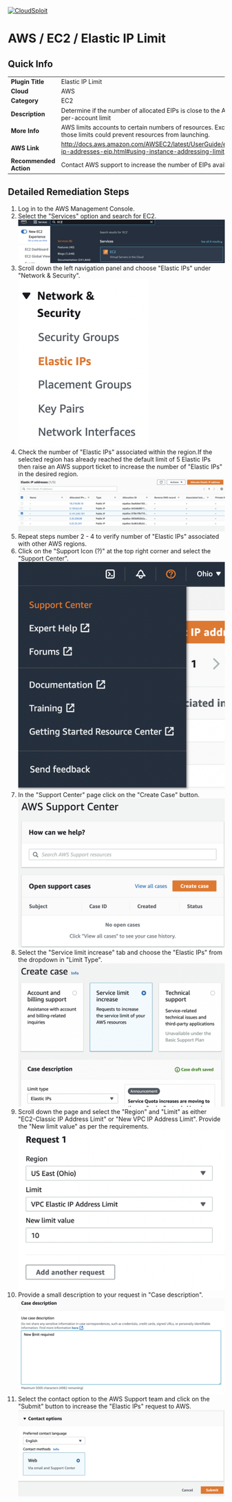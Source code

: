 [![CloudSploit](https://cloudsploit.com/img/logo-new-big-text-100.png "CloudSploit")](https://cloudsploit.com)

# AWS / EC2 / Elastic IP Limit

## Quick Info

| | |
|-|-|
| **Plugin Title** | Elastic IP Limit |
| **Cloud** | AWS |
| **Category** | EC2 |
| **Description** | Determine if the number of allocated EIPs is close to the AWS per-account limit |
| **More Info** | AWS limits accounts to certain numbers of resources. Exceeding those limits could prevent resources from launching. |
| **AWS Link** | http://docs.aws.amazon.com/AWSEC2/latest/UserGuide/elastic-ip-addresses-eip.html#using-instance-addressing-limit |
| **Recommended Action** | Contact AWS support to increase the number of EIPs available |

## Detailed Remediation Steps
1. Log in to the AWS Management Console.
2. Select the "Services" option and search for EC2. </br> <img src="/resources/aws/ec2/elastic-ip-limit/step2.png"/>
3. Scroll down the left navigation panel and choose "Elastic IPs" under "Network & Security". </br> <img src="/resources/aws/ec2/elastic-ip-limit/step3.png"/>
4. Check the number of "Elastic IPs" associated within the region.If the selected region has already reached the default limit of 5 Elastic IPs then raise an AWS support ticket to increase the number of "Elastic IPs" in the desired region.</br> <img src="/resources/aws/ec2/elastic-ip-limit/step4.png"/>
5. Repeat steps number 2 - 4 to verify number of "Elastic IPs" associated with other AWS regions.</br>
6. Click on the "Support Icon (?)" at the top right corner and select the "Support Center".</br> <img src="/resources/aws/ec2/elastic-ip-limit/step6.png"/>
7. In the "Support Center" page click on the "Create Case" button.</br> <img src="/resources/aws/ec2/elastic-ip-limit/step7.png"/>
8. Select the "Service limit increase" tab and choose the "Elastic IPs" from the dropdown in "Limit Type".</br> <img src="/resources/aws/ec2/elastic-ip-limit/step8.png"/>
9. Scroll down the page and select the "Region" and "Limit" as either "EC2-Classic IP Address Limit" or "New VPC IP Address Limit". Provide the "New limit value" as per the requirements. </br> <img src="/resources/aws/ec2/elastic-ip-limit/step9.png"/>
10. Provide a small description to your request in "Case description". </br> <img src="/resources/aws/ec2/elastic-ip-limit/step10.png"/>
11. Select the contact option to the AWS Support team and click on the "Submit" button to increase the "Elastic IPs" request to AWS.</br> <img src="/resources/aws/ec2/elastic-ip-limit/step11.png"/>
 
